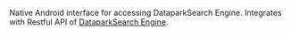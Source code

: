 Native Android interface for accessing DataparkSearch Engine. Integrates with Restful API of [DataparkSearch Engine](http://code.google.com/p/dataparksearch/).